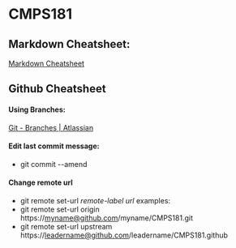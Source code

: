 CMPS181
=======

Markdown Cheatsheet:
--------------------
[Markdown Cheatsheet](https://github.com/adam-p/markdown-here/wiki/Markdown-Cheatsheet#links)


Github Cheatsheet
-----------------

#### Using Branches:
[Git - Branches | Atlassian](https://www.atlassian.com/git/tutorials/using-branches "Atlassian Git Tutorial")

#### Edit last commit message:
* git commit --amend

#### Change remote url
* git remote set-url _remote-label_ _url_
examples:
* git remote set-url origin https://myname@github.com/myname/CMPS181.git
* git remote set-url upstream https://leadername@github.com/leadername/CMPS181.github